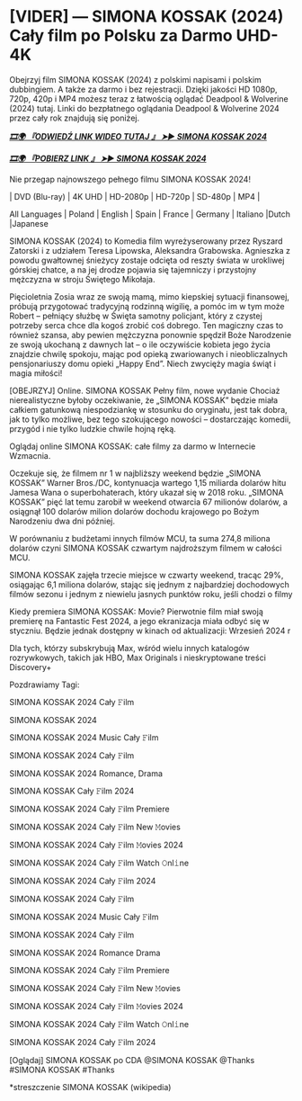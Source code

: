 # [VIDER] — SIMONA KOSSAK (2024) Cały film po Polsku za Darmo UHD-4K

Obejrzyj film SIMONA KOSSAK (2024) z polskimi napisami i polskim dubbingiem. A także za darmo i bez rejestracji. Dzięki jakości HD 1080p, 720p, 420p i MP4 możesz teraz z łatwością oglądać Deadpool &  Wolverine (2024) tutaj. Linki do bezpłatnego oglądania Deadpool &  Wolverine 2024 przez cały rok znajdują się poniżej.


<p><b><I><a href="http://r-movies.com/pl/movie/1197671/simona-kossak-gitcodepl">🎞🌍 『ODWIEDŹ LINK WIDEO TUTAJ 』 ➤► SIMONA KOSSAK 2024</a></I></b></p>

<p><b><I><a href="http://r-movies.com/pl/movie/1197671/simona-kossak-gitcodepl">🎞🌍 『POBIERZ LINK 』 ➤► SIMONA KOSSAK 2024</a></I></b></p>


Nie przegap najnowszego pełnego filmu SIMONA KOSSAK 2024!

| DVD (Blu-ray) | 4K UHD | HD-2080p | HD-720p | SD-480p | MP4 |

All Languages ​​| Poland | English | Spain | France | Germany | Italiano |Dutch |Japanese

SIMONA KOSSAK (2024) to Komedia film wyreżyserowany przez Ryszard Zatorski i z udziałem Teresa Lipowska, Aleksandra Grabowska. Agnieszka z powodu gwałtownej śnieżycy zostaje odcięta od reszty świata w urokliwej górskiej chatce, a na jej drodze pojawia się tajemniczy i przystojny mężczyzna w stroju Świętego Mikołaja. 

Pięcioletnia Zosia wraz ze swoją mamą, mimo kiepskiej sytuacji finansowej, próbują przygotować tradycyjną rodzinną wigilię, a pomóc im w tym może Robert – pełniący służbę w Święta samotny policjant, który z czystej potrzeby serca chce dla kogoś zrobić coś dobrego. Ten magiczny czas to również szansa, aby pewien mężczyzna ponownie spędził Boże Narodzenie ze swoją ukochaną z dawnych lat – o ile oczywiście kobieta jego życia znajdzie chwilę spokoju, mając pod opieką zwariowanych i nieobliczalnych pensjonariuszy domu opieki „Happy End”. Niech zwycięży magia świąt i magia miłości!

[OBEJRZYJ] Online. SIMONA KOSSAK Pełny film, nowe wydanie Chociaż nierealistyczne byłoby oczekiwanie, że „SIMONA KOSSAK” będzie miała całkiem gatunkową niespodziankę w stosunku do oryginału, jest tak dobra, jak to tylko możliwe, bez tego szokującego nowości – dostarczając komedii, przygód i nie tylko ludzkie chwile hojną ręką.

Oglądaj online SIMONA KOSSAK: całe filmy za darmo w Internecie Wzmacnia.

Oczekuje się, że filmem nr 1 w najbliższy weekend będzie „SIMONA KOSSAK” Warner Bros./DC, kontynuacja wartego 1,15 miliarda dolarów hitu Jamesa Wana o superbohaterach, który ukazał się w 2018 roku. „SIMONA KOSSAK” pięć lat temu zarobił w weekend otwarcia 67 milionów dolarów, a osiągnął 100 dolarów milion dolarów dochodu krajowego po Bożym Narodzeniu dwa dni później.

W porównaniu z budżetami innych filmów MCU, ta suma 274,8 miliona dolarów czyni SIMONA KOSSAK czwartym najdroższym filmem w całości MCU.

SIMONA KOSSAK zajęła trzecie miejsce w czwarty weekend, tracąc 29%, osiągając 6,1 miliona dolarów, stając się jednym z najbardziej dochodowych filmów sezonu i jednym z niewielu jasnych punktów roku, jeśli chodzi o filmy

Kiedy premiera SIMONA KOSSAK: Movie? Pierwotnie film miał swoją premierę na Fantastic Fest 2024, a jego ekranizacja miała odbyć się w styczniu. Będzie jednak dostępny w kinach od aktualizacji: Wrzesień 2024 r

Dla tych, którzy subskrybują Max, wśród wielu innych katalogów rozrywkowych, takich jak HBO, Max Originals i nieskryptowane treści Discovery+


Pozdrawiamy Tagi:

SIMONA KOSSAK 2024 Cały 𝙵ilm

SIMONA KOSSAK 2024

SIMONA KOSSAK 2024 Music Cały 𝙵ilm

SIMONA KOSSAK 2024 Cały 𝙵ilm

SIMONA KOSSAK 2024 Romance, Drama

SIMONA KOSSAK Cały 𝙵ilm 2024

SIMONA KOSSAK 2024 Cały 𝙵ilm Premiere

SIMONA KOSSAK 2024 Cały 𝙵ilm New 𝙼ovies

SIMONA KOSSAK 2024 Cały 𝙵ilm 𝙼ovies 2024

SIMONA KOSSAK 2024 Cały 𝙵ilm Watch 𝙾nl𝚒ne

SIMONA KOSSAK 2024 Cały 𝙵ilm 2024

SIMONA KOSSAK 2024 Cały 𝙵ilm

SIMONA KOSSAK 2024 Music Cały 𝙵ilm

SIMONA KOSSAK 2024 Cały 𝙵ilm

SIMONA KOSSAK 2024 Romance Drama

SIMONA KOSSAK 2024 Cały 𝙵ilm Premiere

SIMONA KOSSAK 2024 Cały 𝙵ilm New 𝙼ovies

SIMONA KOSSAK 2024 Cały 𝙵ilm 𝙼ovies 2024

SIMONA KOSSAK 2024 Cały 𝙵ilm Watch 𝙾nl𝚒ne

SIMONA KOSSAK 2024 Cały 𝙵ilm 2024

[Oglądaj] SIMONA KOSSAK po CDA @SIMONA KOSSAK @Thanks #SIMONA KOSSAK #Thanks


*streszczenie SIMONA KOSSAK (wikipedia)
